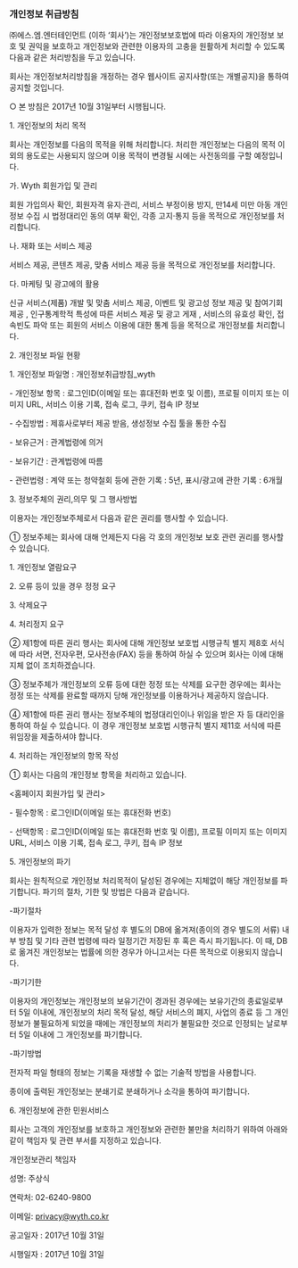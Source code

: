 ### 개인정보 취급방침

㈜에스.엠.엔터테인먼트 (이하 ‘회사’)는 개인정보보호법에 따라 이용자의 개인정보 보호 및 권익을 보호하고 개인정보와 관련한 이용자의 고충을
원활하게 처리할 수 있도록 다음과 같은 처리방침을 두고 있습니다.

회사는 개인정보처리방침을 개정하는 경우 웹사이트 공지사항(또는 개별공지)을 통하여 공지할 것입니다.

○ 본 방침은 2017년 10월 31일부터 시행됩니다.

1\. 개인정보의 처리 목적

회사는 개인정보를 다음의 목적을 위해 처리합니다. 처리한 개인정보는 다음의 목적 이외의 용도로는 사용되지 않으며 이용 목적이 변경될 시에는
사전동의를 구할 예정입니다.

가. Wyth 회원가입 및 관리

회원 가입의사 확인, 회원자격 유지·관리, 서비스 부정이용 방지, 만14세 미만 아동 개인정보 수집 시 법정대리인 동의 여부 확인, 각종
고지·통지 등을 목적으로 개인정보를 처리합니다.

나. 재화 또는 서비스 제공

서비스 제공, 콘텐츠 제공, 맞춤 서비스 제공 등을 목적으로 개인정보를 처리합니다.

다. 마케팅 및 광고에의 활용

신규 서비스(제품) 개발 및 맞춤 서비스 제공, 이벤트 및 광고성 정보 제공 및 참여기회 제공 , 인구통계학적 특성에 따른 서비스 제공 및
광고 게재 , 서비스의 유효성 확인, 접속빈도 파악 또는 회원의 서비스 이용에 대한 통계 등을 목적으로 개인정보를 처리합니다.

2\. 개인정보 파일 현황

1\. 개인정보 파일명 : 개인정보취급방침_wyth

\- 개인정보 항목 : 로그인ID(이메일 또는 휴대전화 번호 및 이름), 프로필 이미지 또는 이미지 URL, 서비스 이용 기록, 접속 로그,
쿠키, 접속 IP 정보

\- 수집방법 : 제휴사로부터 제공 받음, 생성정보 수집 툴을 통한 수집

\- 보유근거 : 관계법령에 의거

\- 보유기간 : 관계법령에 따름

\- 관련법령 : 계약 또는 청약철회 등에 관한 기록 : 5년, 표시/광고에 관한 기록 : 6개월

3\. 정보주체의 권리,의무 및 그 행사방법

이용자는 개인정보주체로서 다음과 같은 권리를 행사할 수 있습니다.

① 정보주체는 회사에 대해 언제든지 다음 각 호의 개인정보 보호 관련 권리를 행사할 수 있습니다.

1\. 개인정보 열람요구

2\. 오류 등이 있을 경우 정정 요구

3\. 삭제요구

4\. 처리정지 요구

② 제1항에 따른 권리 행사는 회사에 대해 개인정보 보호법 시행규칙 별지 제8호 서식에 따라 서면, 전자우편, 모사전송(FAX) 등을 통하여
하실 수 있으며 회사는 이에 대해 지체 없이 조치하겠습니다.

③ 정보주체가 개인정보의 오류 등에 대한 정정 또는 삭제를 요구한 경우에는 회사는 정정 또는 삭제를 완료할 때까지 당해 개인정보를 이용하거나
제공하지 않습니다.

④ 제1항에 따른 권리 행사는 정보주체의 법정대리인이나 위임을 받은 자 등 대리인을 통하여 하실 수 있습니다. 이 경우 개인정보 보호법
시행규칙 별지 제11호 서식에 따른 위임장을 제출하셔야 합니다.

4\. 처리하는 개인정보의 항목 작성

① 회사는 다음의 개인정보 항목을 처리하고 있습니다.

<홈페이지 회원가입 및 관리>

\- 필수항목 : 로그인ID(이메일 또는 휴대전화 번호)

\- 선택항목 : 로그인ID(이메일 또는 휴대전화 번호 및 이름), 프로필 이미지 또는 이미지 URL, 서비스 이용 기록, 접속 로그,
쿠키, 접속 IP 정보

5\. 개인정보의 파기

회사는 원칙적으로 개인정보 처리목적이 달성된 경우에는 지체없이 해당 개인정보를 파기합니다. 파기의 절차, 기한 및 방법은 다음과 같습니다.

-파기절차

이용자가 입력한 정보는 목적 달성 후 별도의 DB에 옮겨져(종이의 경우 별도의 서류) 내부 방침 및 기타 관련 법령에 따라 일정기간 저장된
후 혹은 즉시 파기됩니다. 이 때, DB로 옮겨진 개인정보는 법률에 의한 경우가 아니고서는 다른 목적으로 이용되지 않습니다.

-파기기한

이용자의 개인정보는 개인정보의 보유기간이 경과된 경우에는 보유기간의 종료일로부터 5일 이내에, 개인정보의 처리 목적 달성, 해당 서비스의
폐지, 사업의 종료 등 그 개인정보가 불필요하게 되었을 때에는 개인정보의 처리가 불필요한 것으로 인정되는 날로부터 5일 이내에 그 개인정보를
파기합니다.

-파기방법

전자적 파일 형태의 정보는 기록을 재생할 수 없는 기술적 방법을 사용합니다.

종이에 출력된 개인정보는 분쇄기로 분쇄하거나 소각을 통하여 파기합니다.

6\. 개인정보에 관한 민원서비스

회사는 고객의 개인정보를 보호하고 개인정보와 관련한 불만을 처리하기 위하여 아래와 같이 책임자 및 관련 부서를 지정하고 있습니다.

개인정보관리 책임자

성명: 주상식

연락처: 02-6240-9800

이메일: privacy@wyth.co.kr

공고일자 : 2017년 10월 31일

시행일자 : 2017년 10월 31일

  
  
  
  
  
  

